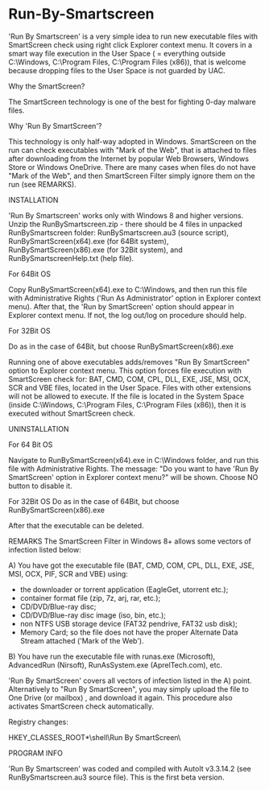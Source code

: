 # Run-By-Smartscreen

'Run By Smartscreen' is a very simple idea to run new executable files with SmartScreen check using right click Explorer context menu. It covers in a smart way file execution in the User Space ( = everything outside C:\Windows, C:\Program Files, C:\Program Files (x86)), that is welcome because dropping files to the User Space is not guarded by UAC.

Why the SmartScreen?

The SmartScreen technology is one of the best for fighting 0-day malware files.

Why 'Run By SmartScreen'?

This technology is only half-way adopted in Windows. SmartScreen on the run can check executables with "Mark of the Web", that is attached to files after downloading from the Internet by popular Web Browsers, Windows Store or Windows OneDrive. There are many cases when files do not have "Mark of the Web", and then SmartScreen Filter simply ignore them on the run (see REMARKS).


INSTALLATION

'Run By Smartscreen' works only with Windows 8 and higher versions.
Unzip the RunBySmartscreen.zip - there should be 4 files in unpacked RunBySmartscreen folder: RunBySmartscreen.au3 (source script), RunBySmartScreen(x64).exe (for 64Bit system), RunBySmartScreen(x86).exe (for 32Bit system), and RunBySmartscreenHelp.txt (help file).

For 64Bit OS

Copy RunBySmartScreen(x64).exe to C:\Windows, and then run this file with Administrative Rights ('Run As Administrator' option in Explorer context menu).
After that, the 'Run by SmartScreen' option should appear in Explorer context menu. If not, the log out/log on procedure should help.

For 32Bit OS

Do as in the case of 64Bit, but choose RunBySmartScreen(x86).exe

Running one of above executables adds/removes "Run By SmartScreen" option to Explorer context menu. This option forces file execution with SmartScreen check for: BAT, CMD, COM, CPL, DLL, EXE, JSE, MSI, OCX, SCR and VBE files, located in the User Space. Files with other extensions will not be allowed to execute. If the file is located in the System Space (inside C:\Windows, C:\Program Files, C:\Program Files (x86)), then it is executed without SmartScreen check.

UNINSTALLATION

For 64 Bit OS

Navigate to RunBySmartScreen(x64).exe in C:\Windows folder, and run this file with Administrative Rights. The message:
"Do you want to have 'Run By SmartScreen' option in Explorer context menu?" will be shown.
Choose NO button to disable it.

For 32Bit OS
Do as in the case of 64Bit, but choose RunBySmartScreen(x86).exe

After that the executable can be deleted.

REMARKS
The SmartScreen Filter in Windows 8+ allows some vectors of infection listed below:

A) You have got the executable file (BAT, CMD, COM, CPL, DLL, EXE, JSE, MSI, OCX, PIF, SCR and VBE) using:
* the downloader or torrent application (EagleGet, utorrent etc.);
* container format file (zip, 7z, arj, rar, etc.);
* CD/DVD/Blue-ray disc;
* CD/DVD/Blue-ray disc image (iso, bin, etc.);
* non NTFS USB storage device (FAT32 pendrive, FAT32 usb disk);
* Memory Card;
so the file does not have the proper Alternate Data Stream attached ('Mark of the Web').

B) You have run the executable file with runas.exe (Microsoft), AdvancedRun (Nirsoft), RunAsSystem.exe (AprelTech.com), etc.


'Run By SmartScreen' covers all vectors of infection listed in the A) point.
Alternatively to "Run By SmartScreen", you may simply upload the file to One Drive (or mailbox) , and download it again. This procedure also activates SmartScreen check automatically.

Registry changes:

HKEY_CLASSES_ROOT\*\shell\Run By SmartScreen\


PROGRAM INFO

'Run By Smartscreen' was coded and compiled with AutoIt v3.3.14.2 (see RunBySmartscreen.au3 source file).
This is the first beta version.
